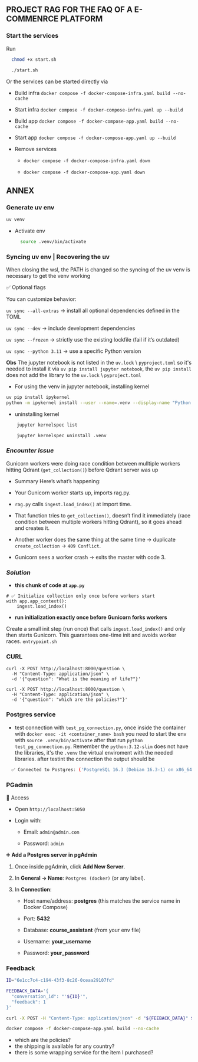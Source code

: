 ## PROJECT RAG FOR THE FAQ OF A E-COMMENRCE PLATFORM


### Start the services

Run 

```bash
  chmod +x start.sh
  
  ./start.sh
```

Or the services can be started directly via

* Build infra
`docker compose -f docker-compose-infra.yaml build --no-cache`   

* Start infra
`docker compose -f docker-compose-infra.yaml up --build`

* Build app
`docker compose -f docker-compose-app.yaml build --no-cache`

* Start app
`docker compose -f docker-compose-app.yaml up --build`

* Remove services

  * `docker compose -f docker-compose-infra.yaml down`

  * `docker compose -f docker-compose-app.yaml down`

## ANNEX

### Generate uv env

```bash
uv venv
```

* Activate env
  
  ```bash
    source .venv/bin/activate
  ```  

### Syncing uv env | Recovering the uv

When closing the wsl, the PATH is changed so the syncing of the uv venv is necessary to get the venv working


✅ Optional flags

You can customize behavior:

`uv sync --all-extras` → install all optional dependencies defined in the TOML

`uv sync --dev` → include development dependencies

`uv sync --frozen` → strictly use the existing lockfile (fail if it’s outdated)

`uv sync --python 3.11` → use a specific Python version

**Obs** The jupyter notebook is not listed in the `uv.lock` \ `pyproject.toml` 
so it's needed to install it via `uv pip install jupyter notebook`, the `uv pip install` does not add the library to the `uv.lock` \ `pyproject.toml`


* For using the venv in jupyter notebook, installing kernel
```bash
uv pip install ipykernel
python -m ipykernel install --user --name=.venv --display-name "Python (uv .venv)"
```

* uninstalling kernel
```bash
    jupyter kernelspec list
```

```bash
    jupyter kernelspec uninstall .venv
```

### *Encounter Issue*

Gunicorn workers were doing race condition between mulltiple workers hitting Qdrant (`get_collection()`) before Qdrant server was up

* Summary
Here’s what’s happening:

* Your Gunicorn worker starts up, imports rag.py.

* `rag.py`  calls `ingest.load_index()` at import time.

* That function tries to `get_collection()`, doesn’t find it immediately (race condition between multiple workers hitting Qdrant), so it goes ahead and creates it.

* Another worker does the same thing at the same time → duplicate `create_collection` → `409 Conflict`.

* Gunicorn sees a worker crash → exits the master with code 3.

### *Solution* 

* **this chunk of code at `app.py`** 
```
# ✅ Initialize collection only once before workers start
with app.app_context():
    ingest.load_index()
``` 
* **run initialization exactly once before Gunicorn forks workers**

Create a small init step (run once) that calls `ingest.load_index()` and only then starts Gunicorn. This guarantees one-time init and avoids worker races. `entrypoint.sh`


### CURL

```
curl -X POST http://localhost:8000/question \
  -H "Content-Type: application/json" \
  -d '{"question": "What is the meaning of life?"}'
```

```
curl -X POST http://localhost:8000/question \
  -H "Content-Type: application/json" \
  -d '{"question": "which are the policies?"}'
```

### Postgres service

* test connection with `test_pg_connection.py`, once inside the container with `docker exec -it <container_name> bash` you need to start the env
with `source .venv/bin/activate` after that run `python test_pg_connection.py`. Remember the `python:3.12-slim` does not have the libraries, it's the
`.venv` the virtual enviroment with the needed libraries. after testint the connection the output should be 


```bash
  ✅ Connected to Postgres: ('PostgreSQL 16.3 (Debian 16.3-1) on x86_64-pc-linux-gnu...',)
```


### PGadmin

🔑 Access

* Open `http://localhost:5050`

* Login with:

  * Email: `admin@admin.com`

  * Password: `admin`

➕ **Add a Postgres server in pgAdmin**

1. Once inside pgAdmin, click **Add New Server**.

2. In **General → Name**: `Postgres (docker)` (or any label).

3. In **Connection**:

    * Host name/address: **postgres** (this matches the service name in Docker Compose)

    * Port: **5432**

    * Database: **course_assistant** (from your env file)

    * Username: **your_username**

    * Password: **your_password**
  

### Feedback

```bash
ID="6e1cc7c4-c194-43f3-8c26-0ceaa29107fd"

FEEDBACK_DATA='{
  "conversation_id": "'${ID}'",
  "feedback": 1
}'

curl -X POST -H "Content-Type: application/json" -d "${FEEBACK_DATA}" ${URL}/feedback
```

```bash
docker compose -f docker-compose-app.yaml build --no-cache    
```

* which are the policies?
* the shipping is available for any   country?
* there is some wrapping service for the item I purchased?